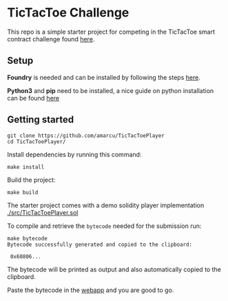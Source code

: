 # TicTacToe Challenge 
This repo is a simple starter project for competing in the TicTacToe smart contract challenge found [here](https://amarcu.dev).

## Setup
**Foundry** is needed and can be installed by following the steps [here](https://github.com/foundry-rs/foundry#installation).

**Python3** and **pip** need to be installed, a nice guide on python installation can be found [here](https://docs.python-guide.org/starting/installation/)

## Getting started

```
git clone https://github.com/amarcu/TicTacToePlayer
cd TicTacToePlayer/
```

Install dependencies by running this command:
```
make install
```

Build the project:
```
make build
```


The starter project comes with a demo solidity player implementation [./src/TicTacToePlayer.sol](https://github.com/amarcu/TicTacToePlayer/blob/master/src/TicTacToePlayer.sol)

To compile and retrieve the `bytecode` needed for the submission run:
```
make bytecode
Bytecode successfully generated and copied to the clipboard:

 0x60806...
```

The bytecode will be printed as output and also automatically copied to the clipboard.

Paste the bytecode in the [webapp](https://amarcu.dev) and you are good to go.





